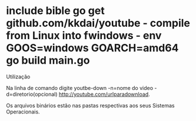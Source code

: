 # include bible go get github.com/kkdai/youtube - compile from Linux into  fwindows - env GOOS=windows GOARCH=amd64 go build main.go

Utilização



Na linha de comando digite youtbe-down -n=nome do video -d=diretorio(opcional) http://youtube.com/urlparadownload.

Os arquivos binários estão nas pastas respectivas aos seus Sistemas Operacionais.